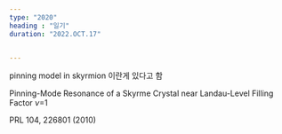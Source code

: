 ```yaml
---
type: "2020"
heading : "일기"
duration: "2022.OCT.17"


---
```

 

pinning model in skyrmion 이란게 있다고 함



Pinning-Mode Resonance of a Skyrme Crystal near Landau-Level Filling Factor $\nu=$1


PRL 104, 226801 (2010)